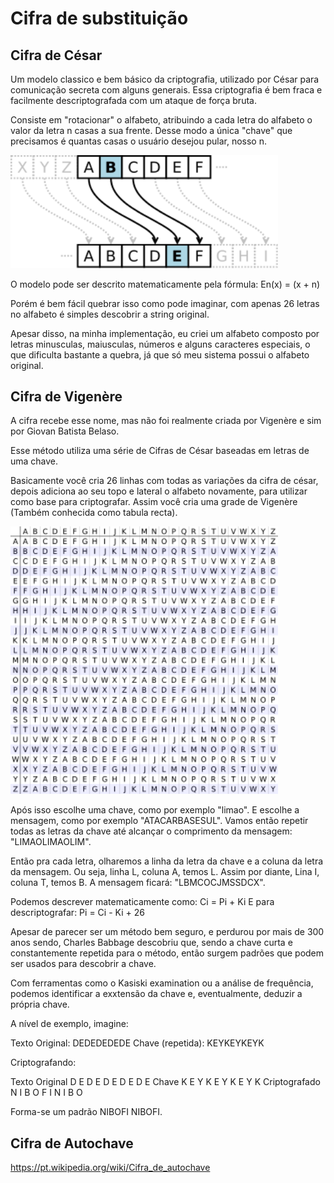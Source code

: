 # Cifra de substituição

## Cifra de César

Um modelo classico e bem básico da criptografia, utilizado por César para comunicação secreta com alguns generais. Essa criptografia é bem fraca e facilmente descriptografada com um ataque de força bruta.

Consiste em "rotacionar" o alfabeto, atribuindo a cada letra do alfabeto o valor da letra n casas a sua frente. Desse modo a única "chave" que precisamos é quantas casas o usuário desejou pular, nosso n.

<img src="../img/Caesar.png" width="428"/>

O modelo pode ser descrito matematicamente pela fórmula: En(x) = (x + n)

Porém é bem fácil quebrar isso como pode imaginar, com apenas 26 letras no alfabeto é simples descobrir a string original.

Apesar disso, na minha implementação, eu criei um alfabeto composto por letras minusculas, maiusculas, números e alguns caracteres especiais, o que dificulta bastante a quebra, já que só meu sistema possui o alfabeto original.

## Cifra de Vigenère

A cifra recebe esse nome, mas não foi realmente criada por Vigenère e sim por Giovan Batista Belaso.

Esse método utiliza uma série de Cifras de César baseadas em letras de uma chave.

Basicamente você cria 26 linhas com todas as variações da cifra de césar, depois adiciona ao seu topo e lateral o alfabeto novamente, para utilizar como base para criptografar. Assim você cria uma grade de Vigenère (Também conhecida como tabula recta).

<img src="../img/Vigenere.png" width="428"/>

Após isso escolhe uma chave, como por exemplo "limao". E escolhe a mensagem, como por exemplo "ATACARBASESUL". Vamos então repetir todas as letras da chave até alcançar o comprimento da mensagem: "LIMAOLIMAOLIM".

Então pra cada letra, olharemos a linha da letra da chave e a coluna da letra da mensagem. Ou seja, linha L, coluna A, temos L. Assim por diante, Lina I, coluna T, temos B. A mensagem ficará: "LBMCOCJMSSDCX".

Podemos descrever matematicamente como:
Ci = Pi + Ki
E para descriptografar:
Pi = Ci - Ki + 26

Apesar de parecer ser um método bem seguro, e perdurou por mais de 300 anos sendo, Charles Babbage descobriu que, sendo a chave curta e constantemente repetida para o método, então surgem padrões que podem ser usados para descobrir a chave.

Com ferramentas como o Kasiski examination ou a análise de frequência, podemos identificar a exxtensão da chave e, eventualmente, deduzir a própria chave.

A nível de exemplo, imagine:

Texto Original: DEDEDEDEDE
Chave (repetida): KEYKEYKEYK

Criptografando:

Texto Original	D	E	D	E	D	E	D	E	D	E
Chave	        K	E	Y	K	E	Y	K	E	Y	K
Criptografado	N	I	B	O	F	I	N	I	B	O

Forma-se um padrão NIBOFI NIBOFI.

## Cifra de Autochave
https://pt.wikipedia.org/wiki/Cifra_de_autochave


